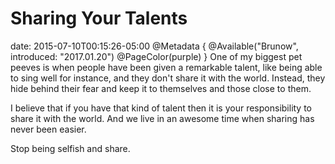 # Sharing Your Talents
date: 2015-07-10T00:15:26-05:00
@Metadata {
  @Available("Brunow", introduced: "2017.01.20")
  @PageColor(purple)
}
One of my biggest pet peeves is when people have been given a remarkable talent, like being able to sing well for instance, and they don't share it with the world. Instead, they hide behind their fear and keep it to themselves and those close to them.

I believe that if you have that kind of talent then it is your responsibility to share it with the world. And we live in an awesome time when sharing has never been easier.

Stop being selfish and share.
